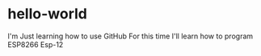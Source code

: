 # hello-world
I'm Just learning how to use GitHub
For this time I'll learn how to program ESP8266 Esp-12
